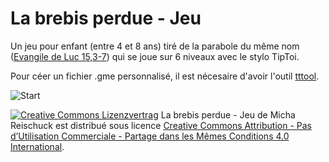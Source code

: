 # La brebis perdue - Jeu

Un jeu pour enfant (entre 4 et 8 ans) tiré de la parabole du même nom ([Evangile de Luc 15,3-7](http://www.bibleserver.com/text/LSG/Luc15,3-7)) qui se joue sur 6 niveaux avec le stylo TipToi.

Pour céer un fichier .gme personnalisé, il est nécesaire d'avoir l'outil [tttool](https://github.com/entropia/tip-toi-reveng).

![Start](http://zonart.github.io/Brebis-Start.svg)


[![Creative Commons Lizenzvertrag](https://i.creativecommons.org/l/by-nc-sa/4.0/88x31.png)](http://creativecommons.org/licenses/by-nc-sa/4.0/)
La brebis perdue - Jeu de Micha Reischuck est distribué sous licence [Creative Commons Attribution - Pas d’Utilisation Commerciale - Partage dans les Mêmes Conditions 4.0 International](http://creativecommons.org/licenses/by-nc-sa/4.0/).
